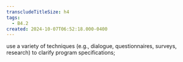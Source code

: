 ```yaml
---
transcludeTitleSize: h4
tags:
  - B4.2
created: 2024-10-07T06:52:18.000-0400
---
```

use a variety of techniques (e.g., dialogue, questionnaires, surveys, research) to clarify program specifications;